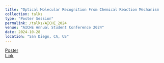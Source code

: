 ```yaml
---
title: "Optical Molecular Recognition From Chemical Reaction Mechanism Images"
collection: talks
type: "Poster Session"
permalink: /talks/AICHE_2024
venue: "AICHE Annual Student Conference 2024"
date: 2024-10-28
location: "San Diego, CA, US"
---
```

[Poster](../files/poster_101024.pdf) <br/>
[Link](https://aiche.confex.com/aiche/2024/prelim.cgi/Paper/698901)
